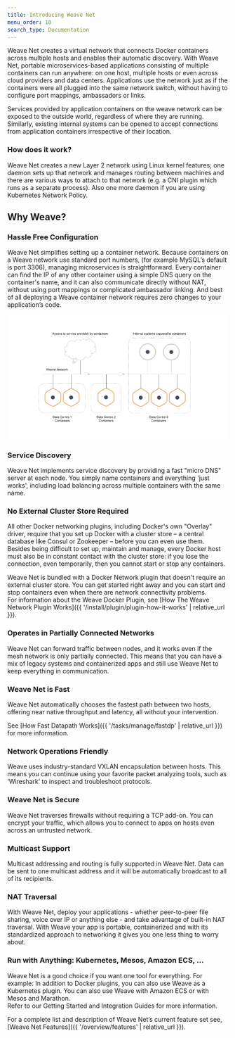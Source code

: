```yaml
---
title: Introducing Weave Net
menu_order: 10
search_type: Documentation
---
```



Weave Net creates a virtual network that connects Docker containers across multiple hosts and enables their automatic discovery. With Weave Net, portable microservices-based applications consisting of multiple containers can run anywhere: on one host, multiple hosts or even across cloud providers and data centers. Applications use the network just as if the containers were all plugged into the same network switch, without having to configure port mappings, ambassadors or links.

Services provided by application containers on the weave network can be exposed to the outside world, regardless of where they are running. Similarly, existing internal systems can be opened to accept connections from application containers irrespective of their location.

### How does it work?

Weave Net creates a new Layer 2 network using Linux kernel features; one daemon sets up that network and manages routing between machines and there are various ways to attach to that network (e.g. a CNI plugin which runs as a separate process). Also one more daemon if you are using Kubernetes Network Policy.

## Why Weave?

### Hassle Free Configuration

Weave Net simplifies setting up a container network. Because containers on a Weave network use standard port numbers, (for example MySQL’s default is port 3306), managing microservices is straightforward. Every container can find the IP of any other container using a simple DNS query on the container's name, and it can also communicate directly without NAT, without using port mappings or complicated ambassador linking.  And best of all deploying a Weave container network requires zero changes to your application’s code. 

![Weave Net Encapsulation](weave-net-overview.png)

### Service Discovery

Weave Net implements service discovery by providing a fast "micro DNS" server at each node. You simply name containers and everything 'just works', including load balancing across multiple containers with the same name.  

### No External Cluster Store Required

All other Docker networking plugins, including Docker's own "Overlay" driver, require that you set up Docker with a cluster store – a central database like Consul or Zookeeper – before you can even use them. Besides being difficult to set up, maintain and manage, every Docker host must also be in constant contact with the cluster store: if you lose the connection, even temporarily, then you cannot start or stop any containers.

Weave Net is bundled with a Docker Network plugin that doesn't require an external cluster store. You can get started right away and you can start and stop containers even when there are network connectivity problems.  
For information about the Weave Docker Plugin, see [How The Weave Network Plugin Works]({{ '/install/plugin/plugin-how-it-works' | relative_url }}).

### Operates in Partially Connected Networks

Weave Net can forward traffic between nodes, and it works even if the mesh network is only partially connected.  This means that you can have a mix of legacy systems and containerized apps and still use Weave Net to keep everything in communication. 

### Weave Net is Fast

Weave Net automatically chooses the fastest path between two hosts, offering near native throughput and latency, all without your intervention.  

See [How Fast Datapath Works]({{ '/tasks/manage/fastdp' | relative_url }}) for more information.

### Network Operations Friendly

Weave uses industry-standard VXLAN encapsulation between hosts. This means you can continue using your favorite packet analyzing tools, such as ‘Wireshark’ to inspect and troubleshoot protocols.

### Weave Net is Secure

Weave Net traverses firewalls without requiring a TCP add-on. You can encrypt your traffic, which allows you to connect to apps on hosts even across an untrusted network.  

### Multicast Support

Multicast addressing and routing is fully supported in Weave Net. Data can be sent to one multicast address and it will be automatically broadcast to all of its recipients. 

### NAT Traversal

With Weave Net, deploy your applications - whether peer-to-peer file sharing, voice over IP or anything else - and take advantage of built-in NAT traversal. With Weave your app is portable, containerized and with its standardized approach to networking it gives you one less thing to worry about.

### Run with Anything: Kubernetes, Mesos, Amazon ECS, ...

Weave Net is a good choice if you want one tool for everything.  For example: In addition to Docker plugins, you can also use Weave as a Kubernetes plugin.  You can also use Weave with Amazon ECS or with Mesos and Marathon.  
Refer to our Getting Started and Integration Guides for more information.

For a complete list and description of Weave Net’s current feature set see, [Weave Net Features]({{ '/overview/features' | relative_url }}).



